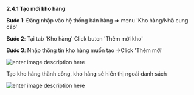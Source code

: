 


**2.4.1	Tạo mới kho hàng**

**Bước 1**: Đăng nhập vào hệ thống bán hàng => menu 'Kho hàng/Nhà cung cấp'

**Bước 2**:   Tại tab 'Kho hàng' Click buton 'Thêm mới kho'



**Bước 3**: Nhập thông tin kho hàng muốn tạo =>Click 'Thêm mới'

![enter image description here](https://static8.muarecdn.com/original/muare/images/2021/03/25/5892746_5878.png)


Tạo kho hàng thành công, kho hàng sẽ hiển thị ngoài danh sách

![enter image description here](https://static8.muarecdn.com/original/muare/images/2021/04/08/5908288_screenshot-97.png)





